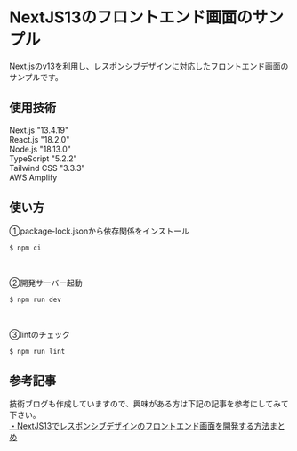 # NextJS13のフロントエンド画面のサンプル  
Next.jsのv13を利用し、レスポンシブデザインに対応したフロントエンド画面のサンプルです。  
  
## 使用技術  
Next.js      "13.4.19"  
React.js     "18.2.0"  
Node.js      "18.13.0"  
TypeScript   "5.2.2"  
Tailwind CSS "3.3.3"  
AWS Amplify  

## 使い方  
①package-lock.jsonから依存関係をインストール  
```  
$ npm ci
```  

<br/>

②開発サーバー起動  
```
$ npm run dev
```  

<br/>

③lintのチェック  
```
$ npm run lint
```  

## 参考記事  
技術ブログも作成していますので、興味がある方は下記の記事を参考にしてみて下さい。  
[・NextJS13でレスポンシブデザインのフロントエンド画面を開発する方法まとめ](https://tomoyuki65.com/how-to-develop-responsive-design-screens-with-nextjs13/)  
